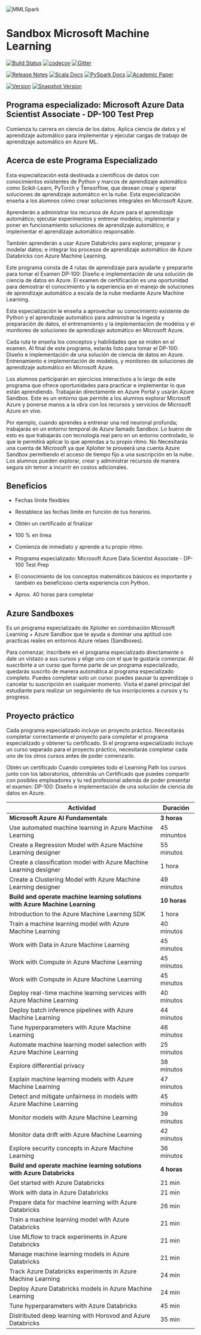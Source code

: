 ![MMLSpark](https://mmlspark.azureedge.net/icons/mmlspark.svg)

# Sandbox Microsoft Machine Learning

[![Build Status](https://msdata.visualstudio.com/A365/_apis/build/status/Azure.mmlspark?branchName=master)](https://msdata.visualstudio.com/A365/_build/latest?definitionId=15131&branchName=master) [![codecov](https://codecov.io/gh/Azure/mmlspark/branch/master/graph/badge.svg)](https://codecov.io/gh/Azure/mmlspark) [![Gitter](https://badges.gitter.im/Microsoft/MMLSpark.svg)](https://gitter.im/Microsoft/MMLSpark?utm_source=badge&utm_medium=badge&utm_campaign=pr-badge) 

[![Release Notes](https://img.shields.io/badge/release-notes-blue)](https://github.com/Azure/mmlspark/releases) [![Scala Docs](https://img.shields.io/static/v1?label=api%20docs&message=scala&color=blue&logo=scala)](https://mmlspark.blob.core.windows.net/docs/1.0.0-rc3/scala/index.html#package) [![PySpark Docs](https://img.shields.io/static/v1?label=api%20docs&message=python&color=blue&logo=python)](https://mmlspark.blob.core.windows.net/docs/1.0.0-rc3/pyspark/index.html) [![Academic Paper](https://img.shields.io/badge/academic-paper-7fdcf7)](https://arxiv.org/abs/1810.08744)

[![Version](https://img.shields.io/badge/version-1.0.0--rc2-blue)](https://github.com/Azure/mmlspark/releases) [![Snapshot Version](https://mmlspark.blob.core.windows.net/icons/badges/master_version3.svg)](#sbt) 
## Programa especializado: Microsoft Azure Data Scientist Associate - DP-100 Test Prep​

Comienza tu carrera en ciencia de los datos. Aplica ciencia de datos y el aprendizaje automático para implementar y ejecutar cargas de trabajo de aprendizaje automático en Azure ML.

## Acerca de este Programa Especializado​

Esta especialización está destinada a científicos de datos con conocimientos existentes de Python y marcos de aprendizaje automático como Scikit-Learn, PyTorch y Tensorflow, que desean crear y operar soluciones de aprendizaje automático en la nube. Esta especialización enseña a los alumnos cómo crear soluciones integrales en Microsoft Azure.

Aprenderán a administrar los recursos de Azure para el aprendizaje automático; ejecutar experimentos y entrenar modelos; implementar y poner en funcionamiento soluciones de aprendizaje automático; e implementar el aprendizaje automático responsable. ​

También aprenderán a usar Azure Databricks para explorar, preparar y modelar datos; e integrar los procesos de aprendizaje automático de Azure Databricks con Azure Machine Learning. ​

Este programa consta de 4 rutas de aprendizaje para ayudarte y prepararte para tomar el Examen DP-100: Diseño e implementación de una solución de ciencia de datos en Azure. El examen de certificación es una oportunidad para demostrar el conocimiento y la experiencia en el manejo de soluciones de aprendizaje automático a escala de la nube mediante Azure Machine Learning. ​

Esta especialización le enseña a aprovechar su conocimiento existente de Python y el aprendizaje automático para administrar la ingesta y preparación de datos, el entrenamiento y la implementación de modelos y el monitoreo de soluciones de aprendizaje automático en Microsoft Azure.

Cada ruta te enseña los conceptos y habilidades que se miden en el examen. Al final de este programa, estarás listo para tomar el DP-100: Diseño e implementación de una solución de ciencia de datos en Azure. Entrenamiento e implementación de modelos, y monitoreo de soluciones de aprendizaje automático en Microsoft Azure. ​

Los alumnos participarán en ejercicios interactivos a lo largo de este programa que ofrece oportunidades para practicar e implementar lo que están aprendiendo. Trabajarán directamente en Azure Portal y usarán Azure Sandbox. Este es un entorno que permite a los alumnos explorar Microsoft Azure y ponerse manos a la obra con los recursos y servicios de Microsoft Azure en vivo. ​

Por ejemplo, cuando aprendes a entrenar una red neuronal profunda; trabajarás en un entorno temporal de Azure llamado Sandbox. Lo bueno de esto es que trabajarás con tecnología real pero en un entorno controlado, lo que le permitirá aplicar lo que aprendas a tu propio ritmo. No Necesitarás una cuenta de Microsoft ya que Xploiter te proveerá una cuenta Azure Sandbox permitiendo el acceso de tiempo fijo a una suscripción en la nube. Los alumnos pueden explorar, crear y administrar recursos de manera segura sin temor a incurrir en costos adicionales​.

## Beneficios

- Fechas límite flexibles​

- Restablece las fechas límite en función de tus horarios.​

- Obtén un certificado al finalizar​

- 100 % en línea

- Comienza de inmediato y aprende a tu propio ritmo.​

- Programa especializado: Microsoft Azure Data Scientist Associate - DP-100 Test Prep​

- El conocimiento de los conceptos matemáticos básicos es importante y también es beneficioso cierta experiencia con Python.​

- Aprox. 40 horas para completar

## Azure Sandboxes

Es un programa especializado de Xploiter en combinación Microsoft Learning + Azure Sandbox que te ayuda a dominar una aptitud con practicas reales en entornos Azure relaes (Sandboxes). 

Para comenzar, inscríbete en el programa especializado directamente o dale un vistazo a sus cursos y elige uno con el que te gustaría comenzar. Al suscribirte a un curso que forme parte de un programa especializado, quedarás suscrito de manera automática al programa especializado completo. Puedes completar solo un curso: puedes pausar tu aprendizaje o cancelar tu suscripción en cualquier momento. Visita el panel principal del estudiante para realizar un seguimiento de tus inscripciones a cursos y tu progreso.

## Proyecto práctico
Cada programa especializado incluye un proyecto práctico. Necesitarás completar correctamente el proyecto para completar el programa especializado y obtener tu certificado. Si el programa especializado incluye un curso separado para el proyecto práctico, necesitarás completar cada uno de los otros cursos antes de poder comenzarlo.

Obtén un certificado
Cuando completes todo el Learning Path los cursos junto con los laboratorios, obtendrás un Certificado que puedes compartir con posibles empleadores y tu red profesional además de poder presentar el examen: DP-100: Diseño e implementación de una solución de ciencia de datos en Azure.

Actividad | Duración
-------- | ---------
**Microsoft Azure AI Fundamentals** | **3 horas**
Use automated machine learning in Azure Machine Learning | 45 minuntos
Create a Regression Model with Azure Machine Learning designer | 55 minutos
Create a classification model with Azure Machine Learning designer | 1 hora
Create a Clustering Model with Azure Machine Learning designer | 49 minutos
**Build and operate machine learning solutions with Azure Machine Learning**  | **10 horas**
Introduction to the Azure Machine Learning SDK | 1 hora
Train a machine learning model with Azure Machine Learning | 40 minutos
Work with Data in Azure Machine Learning | 45 minutos
Work with Compute in Azure Machine Learning | 45 minutos
Work with Compute in Azure Machine Learning | 45 minutos
Deploy real-time machine learning services with Azure Machine Learning | 40 minutos
Deploy batch inference pipelines with Azure Machine Learning | 44 minutos
Tune hyperparameters with Azure Machine Learning | 46 minutos
Automate machine learning model selection with Azure Machine Learning | 25 minutos
Explore differential privacy | 38 minutos
Explain machine learning models with Azure Machine Learning | 47 minutos
Detect and mitigate unfairness in models with Azure Machine Learning | 45 minutos
Monitor models with Azure Machine Learning | 39 minutos
Monitor data drift with Azure Machine Learning | 42 minutos
Explore security concepts in Azure Machine Learning | 36 minutos
**Build and operate machine learning solutions with Azure Databricks** | **4 horas**
Get started with Azure Databricks | 21 min
Work with data in Azure Databricks | 21 min
Prepare data for machine learning with Azure Databricks | 26 min
Train a machine learning model with Azure Databricks | 21 min
Use MLflow to track experiments in Azure Databricks | 21 min
Manage machine learning models in Azure Databricks | 21 min
Track Azure Databricks experiments in Azure Machine Learning | 24 min
Deploy Azure Databricks models in Azure Machine Learning | 24 min
Tune hyperparameters with Azure Databricks | 45 min
Distributed deep learning with Horovod and Azure Databricks | 35 min
